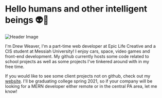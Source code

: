# Hello humans and other intelligent beings 👽🤖

![Header Image](https://wallpaperhd.wiki/wp-content/uploads/space-background-2560x1440-space-background-2560x1440-moon-rays-red-space-sky-abstract-mountains.jpg)

I'm Drew Weaver, I'm a part-time web developer at Epic Life Creative and a CIS student at Messiah University! I enjoy cars, space, video games and front-end development. My github currently hosts some code related to school projects as well as some projects I've tinkered around with in my free time. 

If you would like to see some client projects not on github, check out my [website](http://drewweaver.co). I'll be graduating college spring 2021, so if your company will be looking for a MERN developer either remote or in the central PA area, let me know! 
